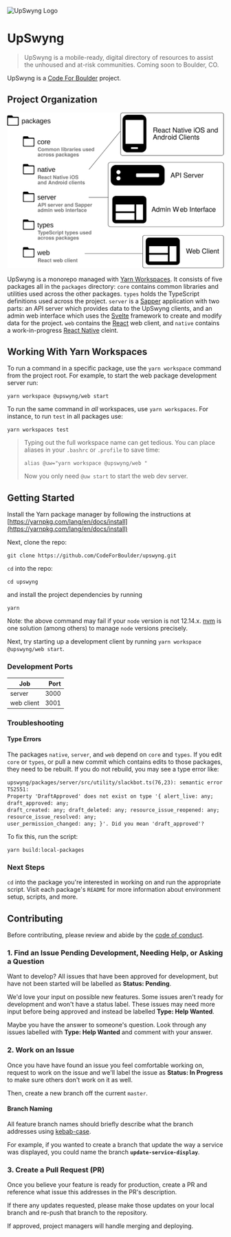 ![UpSwyng Logo](./upswyng.svg)

# UpSwyng

> UpSwyng is a mobile-ready, digital directory of
> resources to assist the unhoused and at-risk communities.
> Coming soon to Boulder, CO.

UpSwyng is a [Code For Boulder](https://www.codeforboulder.org) project.

## Project Organization

![Project Organization Diagram](./upswyng-project-layout.svg)

UpSwyng is a monorepo managed with [Yarn Workspaces](https://classic.yarnpkg.com/en/docs/workspaces/). It consists of five
packages all in the `packages` directory: `core` contains common libraries and utilities used across the other packages.
`types` holds the TypeScript definitions used across the project. `server` is a [Sapper](https://sapper.svelte.dev/)
application with two parts: an API server which provides data to the UpSwyng clients, and an admin web interface which uses
the [Svelte](https://svelte.dev/) framework to create and modify data for the project. `web` contains the
[React](https://reactjs.org/) web client, and `native` contains a work-in-progress
[React Native](https://facebook.github.io/react-native/) cleint.

## Working With Yarn Workspaces

To run a command in a specific package, use the `yarn workspace` command from the project root.
For example, to start the web package development server run:

```console
yarn workspace @upswyng/web start
```

To run the same command in _all_ workspaces, use `yarn workspaces`. For instance, to run `test` in all packages use:

```console
yarn workspaces test
```

> Typing out the full workspace name can get tedious. You can place aliases in your `.bashrc`
> or `.profile` to save time:
>
> ```console
> alias @uw="yarn workspace @upswyng/web "
> ```
>
> Now you only need `@uw start` to start the web dev server.

## Getting Started

Install the Yarn package manager by following the instructions at
[https://yarnpkg.com/lang/en/docs/install](https://yarnpkg.com/lang/en/docs/install)

Next, clone the repo:

```
git clone https://github.com/CodeForBoulder/upswyng.git
```

`cd` into the repo:

```
cd upswyng
```

and install the project dependencies by running

```
yarn
```

Note: the above command may fail if your `node` version is not 12.14.x. [nvm](https://itnext.io/nvm-the-easiest-way-to-switch-node-js-environments-on-your-machine-in-a-flash-17babb7d5f1b#d594) is one solution
(among others) to manage `node` versions precisely.

Next, try starting up a development client by running `yarn workspace @upswyng/web start`.

### Development Ports

| Job        | Port |
| ---------- | ---: |
| server     | 3000 |
| web client | 3001 |

### Troubleshooting

#### Type Errors

The packages `native`, `server`, and `web` depend on `core` and `types`. If you edit
`core` or `types`, or pull a new commit which contains edits to those packages, they need to be rebuilt.
If you do not rebuild, you may see a type error like:

```
upswyng/packages/server/src/utility/slackbot.ts(76,23): semantic error TS2551:
Property 'DraftApproved' does not exist on type '{ alert_live: any; draft_approved: any;
draft_created: any; draft_deleted: any; resource_issue_reopened: any; resource_issue_resolved: any;
user_permission_changed: any; }'. Did you mean 'draft_approved'?
```

To fix this, run the script:

```
yarn build:local-packages
```

### Next Steps

`cd` into the package you're interested in working on and run the appropriate script. Visit each package's `README` for more
information about environment setup, scripts, and more.

## Contributing

Before contributing, please review and abide by the [code of conduct](CODE_OF_CONDUCT.md).

### 1. Find an Issue Pending Development, Needing Help, or Asking a Question

Want to develop? All issues that have been approved for development, but have not been started will be labelled
as **Status: Pending**.

We'd love your input on possible new features. Some issues aren't ready for development and won't have a status label.
These issues may need more input before being approved and instead be labelled **Type: Help Wanted**.

Maybe you have the answer to someone's question. Look through any issues labelled with **Type: Help Wanted** and comment with your answer.

### 2. Work on an Issue

Once you have have found an issue you feel comfortable working on, request to work on the issue and we'll label the issue
as **Status: In Progress** to make sure others don't work on it as well.

Then, create a new branch off the current `master`.

#### Branch Naming

All feature branch names should briefly describe what the branch addresses using
[kebab-case](https://en.wikipedia.org/wiki/Letter_case#Special_case_styles).

For example, if you wanted to create a branch that update the way a service was displayed, you could name the
branch **`update-service-display`**.

### 3. Create a Pull Request (PR)

Once you believe your feature is ready for production, create a PR and reference what issue this addresses in the PR's
description.

If there any updates requested, please make those updates on your local branch and re-push that branch to the repository.

If approved, project managers will handle merging and deploying.

